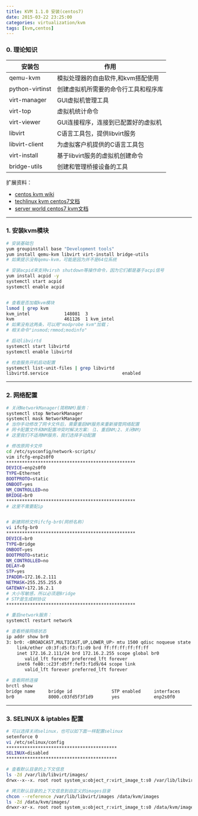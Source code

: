 ```yaml
---
title: KVM 1.1.0 安装(centos7)
date: 2015-03-22 23:25:00
categories: virtualization/kvm
tags: [kvm,centos]
---
```


### 0. 理论知识
安装包|作用
---|---
qemu-kvm|模拟处理器的自由软件,和kvm搭配使用
python-virtinst|创建虚拟机所需要的命令行工具和程序库
virt-manager|GUI虚拟机管理工具
virt-top|虚拟机统计命令
virt-viewer|GUI连接程序，连接到已配置好的虚拟机
libvirt|C语言工具包，提供libvirt服务
libvirt-client|为虚拟客户机提供的C语言工具包
virt-install|基于libvirt服务的虚拟机创建命令
bridge-utils|创建和管理桥接设备的工具

扩展资料：
- [centos kvm wiki](http://wiki.centos.org/zh/HowTos/KVM)  
- [techlinux kvm centos7文档](http://techlinux.net/2014/09/kvm-centos-7/)  
- [server world centos7 kvm文档](http://www.server-world.info/en/note?os=CentOS_7&p=kvm&f=2)  

---

### 1. 安装kvm模块
``` bash
# 安装基础包
yum groupinstall base "Development tools"
yum install qemu-kvm libvirt virt-install bridge-utils
# 如果提示没有qemu-kvm，可能是因为并不是64位系统

# 安装acpid来支持virsh shutdown等操作命令，因为它们都是基于acpi信号
yum install acpid -y
systemctl start acpid
systemctl enable acpid


# 查看是否加载kvm模块
lsmod | grep kvm
kvm_intel             148081  3
kvm                   461126  1 kvm_intel
# 如果没有这两条，可以用"modprobe kvm"加载；
# 相关命令"insmod;rmmod;modinfo"

# 启动libvirtd
systemctl start libvirtd
systemctl enable libvirtd

# 检查服务开机启动配置
systemctl list-unit-files | grep libvirtd
libvirtd.service                            enabled
```

---

### 2. 网络配置
``` bash
# 关闭NetworkManager(简称NM)服务：
systemctl stop NetworkManager
systemctl mask NetworkManager
# 当你手动修改了网卡文件后，需要重启NM服务来重新接管网络配置
# 网卡配置文件和NM配置冲突时解决方案:｛1、重启NM;2、关闭NM｝
# 这里我们不适用NM服务，我们选择手动配置

# 修改原网卡文件
cd /etc/sysconfig/network-scripts/
vim ifcfg-enp2s0f0  
*************************************************
DEVICE=enp2s0f0
TYPE=Ethernet
BOOTPROTO=static
ONBOOT=yes
NM_CONTROLLED=no
BRIDGE=br0
*************************************************
# 这里不需要配ip


# 新建网桥文件ifcfg-br0(网桥名称）
vi ifcfg-br0
*************************************************
DEVICE=br0
TYPE=Bridge
ONBOOT=yes
BOOTPROTO=static
NM_CONTROLLED=no
DELAY=0
STP=yes
IPADDR=172.16.2.111
NETMASK=255.255.255.0
GATEWAY=172.16.2.1
# 大小写敏感，所以必须是Bridge
# STP是生成树协议
*************************************************

# 重启network服务：
systemctl restart network

# 查看桥接网络状态
ip addr show br0
3: br0: <BROADCAST,MULTICAST,UP,LOWER_UP> mtu 1500 qdisc noqueue state UP
    link/ether c0:3f:d5:f3:f1:d9 brd ff:ff:ff:ff:ff:ff
    inet 172.16.2.111/24 brd 172.16.2.255 scope global br0
       valid_lft forever preferred_lft forever
    inet6 fe80::c23f:d5ff:fef3:f1d9/64 scope link
       valid_lft forever preferred_lft forever

# 查看网桥连接
brctl show
bridge name     bridge id               STP enabled     interfaces
br0             8000.c03fd5f3f1d9       yes             enp2s0f0
```

---

### 3. SELINUX & iptables 配置
``` bash
# 可以选择关闭selinux，也可以如下面一样配置selinux
setenforce 0
vi /etc/selinux/config
******************************************
SELINUX=disabled
******************************************

# 查看默认目录的上下文信息
ls -Zd /var/lib/libvirt/images/
drwx--x--x. root root system_u:object_r:virt_image_t:s0 /var/lib/libvirt/images/

# 拷贝默认目录的上下文信息到自定义的images目录
chcon --reference /var/lib/libvirt/images /data/kvm/images
ls -Zd /data/kvm/images/
drwxr-xr-x. root root system_u:object_r:virt_image_t:s0 /data/kvm/images/
```
